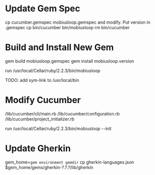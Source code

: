 # Update Gem Spec
cp cucumber.gemspec mobiusloop.gemspec and modify. Put version in .gemspec
cp bin/cucumber bin/mobiusloop
rm bin/cucumber

# Build and Install New Gem
gem build mobiusloop.gemspec
gem install mobiusloop.version

run /usr/local/Cellar/ruby/2.2.3/bin/mobiusloop

TODO: add sym-link to /usr/local/bin

# Modify Cucumber
/lib/cucumber/cli/main.rb
/lib/cucumber/configuration.rb
/lib/cucumber/project_initializer.rb


run /usr/local/Cellar/ruby/2.2.3/bin/mobiusloop --init

# Update Gherkin
gem_home=`gem environment gemdir`
cp gherkin-languages.json $gem_home/gems/gherkin-?.?.?/lib/gherkin

